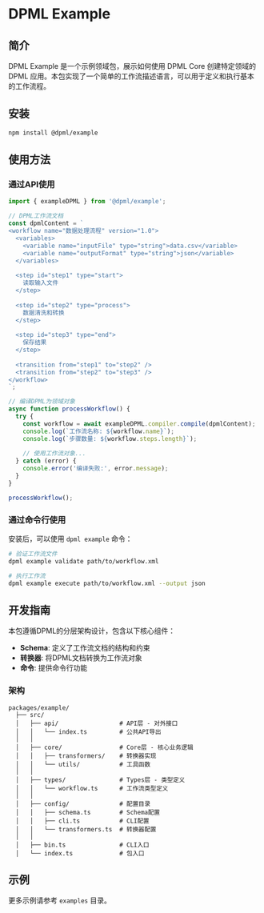 # DPML Example

## 简介

DPML Example 是一个示例领域包，展示如何使用 DPML Core 创建特定领域的 DPML 应用。本包实现了一个简单的工作流描述语言，可以用于定义和执行基本的工作流程。

## 安装

```bash
npm install @dpml/example
```

## 使用方法

### 通过API使用

```typescript
import { exampleDPML } from '@dpml/example';

// DPML工作流文档
const dpmlContent = `
<workflow name="数据处理流程" version="1.0">
  <variables>
    <variable name="inputFile" type="string">data.csv</variable>
    <variable name="outputFormat" type="string">json</variable>
  </variables>
  
  <step id="step1" type="start">
    读取输入文件
  </step>
  
  <step id="step2" type="process">
    数据清洗和转换
  </step>
  
  <step id="step3" type="end">
    保存结果
  </step>
  
  <transition from="step1" to="step2" />
  <transition from="step2" to="step3" />
</workflow>
`;

// 编译DPML为领域对象
async function processWorkflow() {
  try {
    const workflow = await exampleDPML.compiler.compile(dpmlContent);
    console.log(`工作流名称: ${workflow.name}`);
    console.log(`步骤数量: ${workflow.steps.length}`);
    
    // 使用工作流对象...
  } catch (error) {
    console.error('编译失败:', error.message);
  }
}

processWorkflow();
```

### 通过命令行使用

安装后，可以使用 `dpml example` 命令：

```bash
# 验证工作流文件
dpml example validate path/to/workflow.xml

# 执行工作流
dpml example execute path/to/workflow.xml --output json
```

## 开发指南

本包遵循DPML的分层架构设计，包含以下核心组件：

- **Schema**: 定义了工作流文档的结构和约束
- **转换器**: 将DPML文档转换为工作流对象
- **命令**: 提供命令行功能

### 架构

```
packages/example/
  ├── src/
  │   ├── api/                 # API层 - 对外接口
  │   │   └── index.ts         # 公共API导出
  │   │
  │   ├── core/                # Core层 - 核心业务逻辑
  │   │   ├── transformers/    # 转换器实现
  │   │   └── utils/           # 工具函数
  │   │
  │   ├── types/               # Types层 - 类型定义
  │   │   └── workflow.ts      # 工作流类型定义
  │   │
  │   ├── config/              # 配置目录
  │   │   ├── schema.ts        # Schema配置
  │   │   ├── cli.ts           # CLI配置
  │   │   └── transformers.ts  # 转换器配置
  │   │
  │   ├── bin.ts               # CLI入口
  │   └── index.ts             # 包入口
```

## 示例

更多示例请参考 `examples` 目录。 